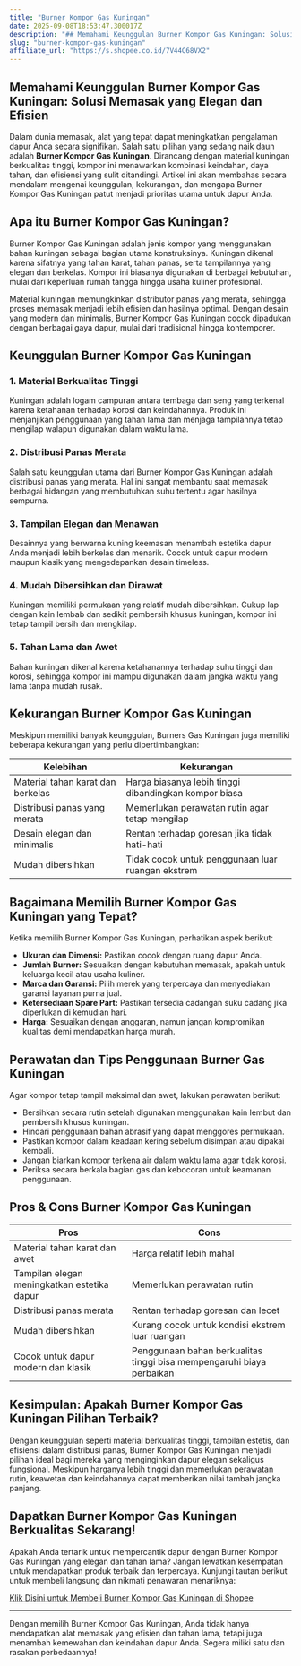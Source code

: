 ```yaml
---
title: "Burner Kompor Gas Kuningan"
date: 2025-09-08T18:53:47.300017Z
description: "## Memahami Keunggulan Burner Kompor Gas Kuningan: Solusi Memasak yang Elegan dan Efisien..."
slug: "burner-kompor-gas-kuningan"
affiliate_url: "https://s.shopee.co.id/7V44C68VX2"
---
```

## Memahami Keunggulan Burner Kompor Gas Kuningan: Solusi Memasak yang Elegan dan Efisien

Dalam dunia memasak, alat yang tepat dapat meningkatkan pengalaman dapur Anda secara signifikan. Salah satu pilihan yang sedang naik daun adalah **Burner Kompor Gas Kuningan**. Dirancang dengan material kuningan berkualitas tinggi, kompor ini menawarkan kombinasi keindahan, daya tahan, dan efisiensi yang sulit ditandingi. Artikel ini akan membahas secara mendalam mengenai keunggulan, kekurangan, dan mengapa Burner Kompor Gas Kuningan patut menjadi prioritas utama untuk dapur Anda.

## Apa itu Burner Kompor Gas Kuningan?

Burner Kompor Gas Kuningan adalah jenis kompor yang menggunakan bahan kuningan sebagai bagian utama konstruksinya. Kuningan dikenal karena sifatnya yang tahan karat, tahan panas, serta tampilannya yang elegan dan berkelas. Kompor ini biasanya digunakan di berbagai kebutuhan, mulai dari keperluan rumah tangga hingga usaha kuliner profesional.

Material kuningan memungkinkan distributor panas yang merata, sehingga proses memasak menjadi lebih efisien dan hasilnya optimal. Dengan desain yang modern dan minimalis, Burner Kompor Gas Kuningan cocok dipadukan dengan berbagai gaya dapur, mulai dari tradisional hingga kontemporer.

## Keunggulan Burner Kompor Gas Kuningan

### 1. Material Berkualitas Tinggi
Kuningan adalah logam campuran antara tembaga dan seng yang terkenal karena ketahanan terhadap korosi dan keindahannya. Produk ini menjanjikan penggunaan yang tahan lama dan menjaga tampilannya tetap mengilap walapun digunakan dalam waktu lama.

### 2. Distribusi Panas Merata
Salah satu keunggulan utama dari Burner Kompor Gas Kuningan adalah distribusi panas yang merata. Hal ini sangat membantu saat memasak berbagai hidangan yang membutuhkan suhu tertentu agar hasilnya sempurna.

### 3. Tampilan Elegan dan Menawan
Desainnya yang berwarna kuning keemasan menambah estetika dapur Anda menjadi lebih berkelas dan menarik. Cocok untuk dapur modern maupun klasik yang mengedepankan desain timeless.

### 4. Mudah Dibersihkan dan Dirawat
Kuningan memiliki permukaan yang relatif mudah dibersihkan. Cukup lap dengan kain lembab dan sedikit pembersih khusus kuningan, kompor ini tetap tampil bersih dan mengkilap.

### 5. Tahan Lama dan Awet
Bahan kuningan dikenal karena ketahanannya terhadap suhu tinggi dan korosi, sehingga kompor ini mampu digunakan dalam jangka waktu yang lama tanpa mudah rusak.

## Kekurangan Burner Kompor Gas Kuningan

Meskipun memiliki banyak keunggulan, Burners Gas Kuningan juga memiliki beberapa kekurangan yang perlu dipertimbangkan:

| Kelebihan | Kekurangan |
| --- | --- |
| Material tahan karat dan berkelas | Harga biasanya lebih tinggi dibandingkan kompor biasa |
| Distribusi panas yang merata | Memerlukan perawatan rutin agar tetap mengilap |
| Desain elegan dan minimalis | Rentan terhadap goresan jika tidak hati-hati |
| Mudah dibersihkan | Tidak cocok untuk penggunaan luar ruangan ekstrem |

## Bagaimana Memilih Burner Kompor Gas Kuningan yang Tepat?

Ketika memilih Burner Kompor Gas Kuningan, perhatikan aspek berikut:

- **Ukuran dan Dimensi:** Pastikan cocok dengan ruang dapur Anda.
- **Jumlah Burner:** Sesuaikan dengan kebutuhan memasak, apakah untuk keluarga kecil atau usaha kuliner.
- **Marca dan Garansi:** Pilih merek yang terpercaya dan menyediakan garansi layanan purna jual.
- **Ketersediaan Spare Part:** Pastikan tersedia cadangan suku cadang jika diperlukan di kemudian hari.
- **Harga:** Sesuaikan dengan anggaran, namun jangan kompromikan kualitas demi mendapatkan harga murah.

## Perawatan dan Tips Penggunaan Burner Gas Kuningan

Agar kompor tetap tampil maksimal dan awet, lakukan perawatan berikut:

- Bersihkan secara rutin setelah digunakan menggunakan kain lembut dan pembersih khusus kuningan.
- Hindari penggunaan bahan abrasif yang dapat menggores permukaan.
- Pastikan kompor dalam keadaan kering sebelum disimpan atau dipakai kembali.
- Jangan biarkan kompor terkena air dalam waktu lama agar tidak korosi.
- Periksa secara berkala bagian gas dan kebocoran untuk keamanan penggunaan.

## Pros & Cons Burner Kompor Gas Kuningan

| Pros | Cons |
| --- | --- |
| Material tahan karat dan awet | Harga relatif lebih mahal |
| Tampilan elegan meningkatkan estetika dapur | Memerlukan perawatan rutin |
| Distribusi panas merata | Rentan terhadap goresan dan lecet |
| Mudah dibersihkan | Kurang cocok untuk kondisi ekstrem luar ruangan |
| Cocok untuk dapur modern dan klasik | Penggunaan bahan berkualitas tinggi bisa mempengaruhi biaya perbaikan |

## Kesimpulan: Apakah Burner Kompor Gas Kuningan Pilihan Terbaik?

Dengan keunggulan seperti material berkualitas tinggi, tampilan estetis, dan efisiensi dalam distribusi panas, Burner Kompor Gas Kuningan menjadi pilihan ideal bagi mereka yang menginginkan dapur elegan sekaligus fungsional. Meskipun harganya lebih tinggi dan memerlukan perawatan rutin, keawetan dan keindahannya dapat memberikan nilai tambah jangka panjang.

## Dapatkan Burner Kompor Gas Kuningan Berkualitas Sekarang!

Apakah Anda tertarik untuk mempercantik dapur dengan Burner Kompor Gas Kuningan yang elegan dan tahan lama? Jangan lewatkan kesempatan untuk mendapatkan produk terbaik dan terpercaya. Kunjungi tautan berikut untuk membeli langsung dan nikmati penawaran menariknya:

[Klik Disini untuk Membeli Burner Kompor Gas Kuningan di Shopee](https://s.shopee.co.id/7V44C68VX2)

---

Dengan memilih Burner Kompor Gas Kuningan, Anda tidak hanya mendapatkan alat memasak yang efisien dan tahan lama, tetapi juga menambah kemewahan dan keindahan dapur Anda. Segera miliki satu dan rasakan perbedaannya!